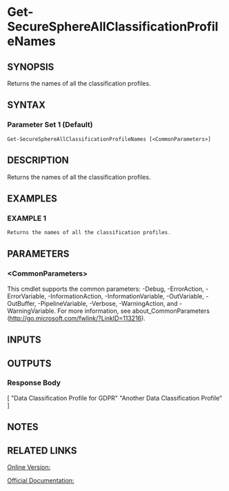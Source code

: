 ﻿# Get-SecureSphereAllClassificationProfileNames

## SYNOPSIS
Returns the names of all the classification profiles.

## SYNTAX

### Parameter Set 1 (Default)
```
Get-SecureSphereAllClassificationProfileNames [<CommonParameters>]
```

## DESCRIPTION
Returns the names of all the classification profiles.

## EXAMPLES

### EXAMPLE 1

```powershell
Returns the names of all the classification profiles.
```

## PARAMETERS

### \<CommonParameters\>
This cmdlet supports the common parameters: -Debug, -ErrorAction, -ErrorVariable, -InformationAction, -InformationVariable, -OutVariable, -OutBuffer, -PipelineVariable, -Verbose, -WarningAction, and -WarningVariable. For more information, see about_CommonParameters (http://go.microsoft.com/fwlink/?LinkID=113216).

## INPUTS

## OUTPUTS

### Response Body
[
"Data Classification Profile for GDPR"
"Another Data Classification Profile"
]

## NOTES

## RELATED LINKS

[Online Version:](https://github.com/akshinmustafayev/SecureSpherePS/tree/master/Documentation)

[Official Documentation:](https://docs.imperva.com/bundle/v13.6-api-reference-guide/page/70890.htm)



